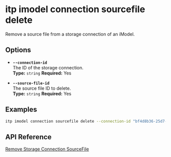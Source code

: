 # itp imodel connection sourcefile delete

Remove a source file from a storage connection of an iModel.

## Options

- **`--connection-id`**  
  The ID of the storage connection.  
  **Type:** `string` **Required:** Yes

- **`--source-file-id`**  
  The source file ID to delete.  
  **Type:** `string` **Required:** Yes

## Examples

```bash
itp imodel connection sourcefile delete --connection-id "bf4d8b36-25d7-4b72-b38b-12c1f0325f42" --source-file-id "297c8ab9-53a3-4fe5-adf8-79b4c1a95cbb"
```

## API Reference

[Remove Storage Connection SourceFile](https://developer.bentley.com/apis/synchronization/operations/remove-storage-connection-sourcefile/)
